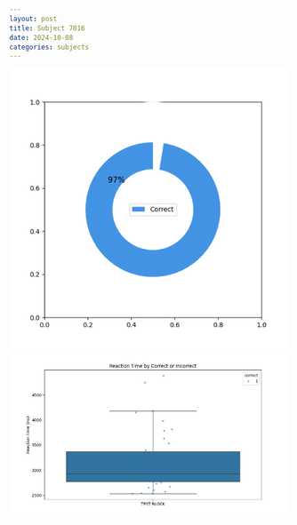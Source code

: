 ```yaml
---
layout: post
title: Subject 7016
date: 2024-10-08
categories: subjects
---
```


![](data/7016/run-7/7016_DSST_acc_{sub}.png)
![](data/7016/run-7/7016_DSST_rt.png)
